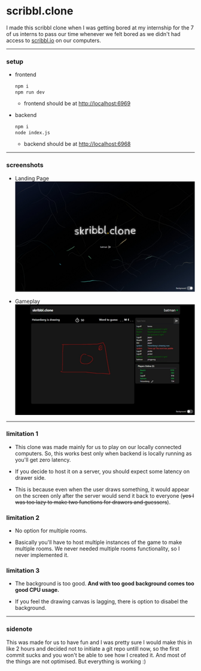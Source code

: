 # scribbl.clone

I made this scribbl clone when I was getting bored at my internship for the 7 of us interns to pass our time whenever we felt bored as we didn't had access to [scribbl.io](https://skribbl.io) on our computers.

---

### setup

- frontend
  ```
  npm i
  npm run dev
  ```
  - frontend should be at [http://localhost:6969](http://localhost:6969)
- backend

  ```
  npm i
  node index.js
  ```

  - backend should be at [http://localhost:6968](http://localhost:6968)

---

### screenshots

- Landing Page
  ![landing page](./screenshots/landingPage.png)

- Gameplay
  ![landing page](./screenshots/gameplay.png)

---

### limitation 1

- This clone was made mainly for us to play on our locally connected computers. So, this works best only when backend is locally running as you'll get zero latency.

- If you decide to host it on a server, you should expect some latency on drawer side.

- This is because even when the user draws something, it would appear on the screen only after the server would send it back to everyone (~~yes I was too lazy to make two functions for drawers and guessers~~).

### limitation 2

- No option for multiple rooms.

- Basically you'll have to host multiple instances of the game to make multiple rooms. We never needed multiple rooms functionality, so I never implemented it.

### limitation 3

- The background is too good. **And with too good background comes too good CPU usage.**

- If you feel the drawing canvas is lagging, there is option to disabel the background.

---

### sidenote

This was made for us to have fun and I was pretty sure I would make this in like 2 hours and decided not to initiate a git repo untill now, so the first commit sucks and you won't be able to see how I created it. And most of the things are not optimised. But everything is working :)
